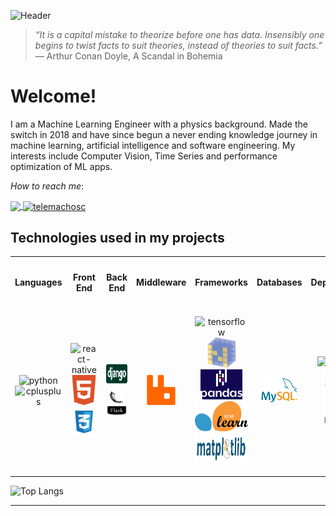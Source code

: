 ![Header](https://github.com/telemachosc/telemachosc/blob/dfb8bdd12385d8bd64eb10e3eddf30d521cc23ef/static/network_banner.gif)
>  _“It is a capital mistake to theorize before one has data. Insensibly one begins to twist facts to suit theories, instead of theories to suit facts.”_  
> — Arthur Conan Doyle, A Scandal in Bohemia

# Welcome!

I am a Machine Learning Engineer with a physics background. Made the switch in 2018 and have since begun a never ending knowledge journey in machine learning, artificial intelligence and software engineering. My interests include Computer Vision, Time Series and performance optimization of ML apps.

_How to reach me_:  

[<img align="center" src="https://img.icons8.com/fluent/32/000000/email-open.png"/> ](mailto:telemachosc@gmail.com?subject=I%20have%20a%20job%20for%20you!)
[<img align="center" src="https://icon-icons.com/icons2/1753/PNG/32/iconfinder-social-media-applications-14linkedin-4102586_113786.png" alt="telemachosc"/>](https://linkedin.com/in/telemachosc)

## Technologies used in my projects

<table>
  <tr>
    <th><h4>Languages</h4></th>
    <th><h4>Front End</h4></th>
    <th><h4>Back End</h4></th>
    <th><h4>Middleware</h4></th>
    <th><h4>Frameworks</h4></th>
    <th><h4>Databases</h4></th>
    <th><h4>Deployment</h4></th>
    <th><h4>Operating </br> Systems</h4></th>
    <th><h4>Version Control</h4></th>
  </tr>
  <td> <!---Languages--->
    <p align="center">
    <img src="https://img.icons8.com/color/48/000000/python.png" alt="python" width="48" height="48"/>
    <img src="https://img.icons8.com/color/48/000000/c-plus-plus-logo.png" alt="cplusplus" width="48" height="48"/>
    </p>
  </td>
  <td> <!---Front End--->
    <p align="center">
      <img src="https://img.icons8.com/color/48/000000/react-native.png" alt="react-native" width="48" height="48"/>
      <img src="https://github.com/telemachosc/telemachosc/blob/93cc2ca2c70fe6310949cf6090977f84038473c6/static/icons/html5.png" alt="html5" width="48" height="48"/>
      <img src="https://github.com/telemachosc/telemachosc/blob/93cc2ca2c70fe6310949cf6090977f84038473c6/static/icons/css3.png" alt="CSS3" width="48" height="48"/>
    </p>
  </td>
  <td> <!---Back End--->
    <p align="center">
      <img src="https://github.com/telemachosc/telemachosc/blob/8b13399c2759a9823b1fd2eb1089c76611b5d171/static/icons/django.png" alt="django"  height="32"/>
      <img src="https://github.com/telemachosc/telemachosc/blob/797b0b355b27d29f1954b08b30d0a27b875bc4ba/static/icons/flask_.png" alt="flask"  width="56"/>
    </p>
  </td>
  <td> <!---Middleware--->
    <p align="center">
      <img src="https://github.com/telemachosc/telemachosc/blob/dfb8bdd12385d8bd64eb10e3eddf30d521cc23ef/static/icons/rabbitmq.png" alt="rabbitmq"  width="48"/>
    </p>
  </td>
   <td> <!---Frameworks--->
    <p align="center">
      <img src="https://www.vectorlogo.zone/logos/tensorflow/tensorflow-icon.svg" alt="tensorflow" width="48" height="48"/>
      <img src="https://github.com/telemachosc/telemachosc/blob/c48e7e7dfb81f596030214b24ee8832cd591d525/static/icons/numpy.png" alt="numpy" width="48" height="48"/>
      <img src="https://github.com/telemachosc/telemachosc/blob/c48e7e7dfb81f596030214b24ee8832cd591d525/static/icons/pandas.png" alt="pandas" height="48"/>
      <img src="https://github.com/telemachosc/telemachosc/blob/c48e7e7dfb81f596030214b24ee8832cd591d525/static/icons/scikit.png" alt="scikit" height="48"/>
      <img src="https://github.com/telemachosc/telemachosc/blob/c48e7e7dfb81f596030214b24ee8832cd591d525/static/icons/matplotlib.png" alt="matplotlib" height="48"/>
    </p>
  </td>
  <td> <!---Databases--->
    <p align="center">
      <img src="https://github.com/telemachosc/telemachosc/blob/dfb8bdd12385d8bd64eb10e3eddf30d521cc23ef/static/icons/mysql-170x115.png" alt="mysql"  width="60"/>
    </p>
  </td>
  <td> <!---Deployment--->
    <p align="center">
      <img src="https://img.icons8.com/color/48/000000/docker.png" alt="docker" width="48" height="48"/>
      <img src="https://github.com/telemachosc/telemachosc/blob/c48e7e7dfb81f596030214b24ee8832cd591d525/static/icons/aws.png" alt="aws" width="48" height="48"/>
      <img src="https://github.com/telemachosc/telemachosc/blob/c48e7e7dfb81f596030214b24ee8832cd591d525/static/icons/heroku_plain_wordmark_logo_icon_146480%20(1).png" alt="heroku" width="40" height="40"/>
    </p>
  </td>
  <td> <!---Operating Systems--->
    <p align="center">
      <img src="https://img.icons8.com/color/48/000000/linux.png" alt="linux" width="48" height="48"/>
      <img src="https://github.com/telemachosc/telemachosc/blob/dfb8bdd12385d8bd64eb10e3eddf30d521cc23ef/static/icons/windows.png" alt="windows" width="40" height="40"/>
  </p>
  </td>
  <td> <!---Version Control--->
    <p align="center">
      <img src="https://www.vectorlogo.zone/logos/git-scm/git-scm-icon.svg" alt="git" width="40" height="40"/>
      <img src="https://github.com/telemachosc/telemachosc/blob/048d9e2d44eaabeda58b0db312e5e97c92e4496f/static/icons/dagshub_no_letter.png" alt="git" width="50" />
    </p>  
  </td>
</table>


![Top Langs](https://github-readme-stats.vercel.app/api/top-langs/?username=telemachosc&layout=compact&theme=tokyonight)


***
<!----- ![Telemachos's github stats](https://github-readme-stats.vercel.app/api?username=telemachosc&show_icons=true&theme=tokyonight)>

<!----https://towardsdatascience.com/explore-new-github-readme-feature-7d5cc21bf02f>
<!--- https://github.com/anuraghazra/github-readme-stats --->
